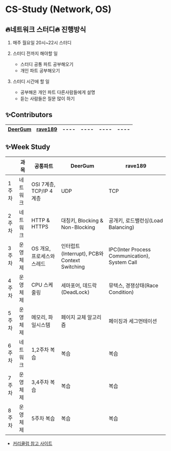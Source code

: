 # CS-Study (Network, OS)

## :fire:네트워크 스터디:fire: 진행방식
1. 매주 월요일 20시~22시 스터디

2. 스터디 전까지 해야할 일 
    - 스터디 공통 파트 공부해오기
    - 개인 파트 공부해오기

3. 스터디 시간에 할 일
    - 공부해온 개인 파트 다른사람들에게 설명
    - 듣는 사람들은 질문 많이 하기

## :sparkles:Contributors
| [DeerGum](https://github.com/DeerGum) | [rave189](https://github.com/rave189) | ---- | ---- | ---- | ---- |
| ---- | ---- | ---- | ---- | ---- | ---- |
 
## :sparkles:Week Study

|     | 과목   | 공통파트                | DeerGum                                 | rave189                                       |
|-----|------|---------------------|-----------------------------------------|-----------------------------------------------|
| 1주차 | 네트워크 | OSI 7계층, TCP/IP 4계층    | UDP                                          | TCP                                           |
| 2주차 | 네트워크 | HTTP & HTTPS               | 대칭키, Blocking & Non-Blocking              | 공개키, 로드밸런싱(Load Balancing)            |
| 3주차 | 운영체제 | OS 개요, 프로세스와 스레드  | 인터럽트(Interrupt), PCB와 Context Switching | IPC(Inter Process Communication), System Call |
| 4주차 | 운영체제 | CPU 스케줄링               | 세마포어, 데드락(DeadLock)                    | 뮤텍스, 경쟁상태(Race Condition)              |
| 5주차 | 운영체제 | 메모리, 파일시스템         | 페이지 교체 알고리즘                          | 페이징과 세그먼테이션        |
| 6주차 | 네트워크 | 1,2주차 복습         | 복습                          | 복습        |
| 7주차 | 운영체제 | 3,4주차 복습         | 복습                          | 복습        |
| 8주차 | 운영체제 | 5주차 복습         | 복습                          | 복습        |


- [커리큘럼 참고 사이트](https://gyoogle.dev/blog/)
